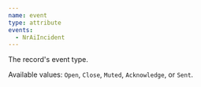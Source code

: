 ```yaml
---
name: event
type: attribute
events:
  - NrAiIncident
---
```


The record's event type.
        
Available values: `Open`, `Close`, `Muted`, `Acknowledge`, or `Sent`.